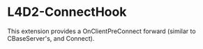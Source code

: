 # L4D2-ConnectHook
 This extension provides a OnClientPreConnect forward (similar to CBaseServer's, and Connect).
